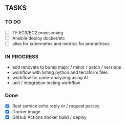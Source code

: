 ## TASKS

### TO DO

- [ ]  TF ECR/EC2 provisioning
- [ ] Ansible deploy docker/etc
- [ ] alive for kubernetes and metrics for prometheus

### IN PROGRESS

- add renovate to bump major / minor / patch / versions
- workflow with linting python and terraform files
- workflow for code-analyzing using AI
- unit / integration testing workflow

### Done

- [x] Rest service echo reply or / request parses
- [x] Docker image
- [x] GitHub Actions docker build / deploy
